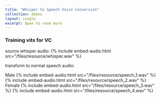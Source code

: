 ```yaml
---
title: "Whisper to Speech Voice Conversion"
collection: demos
layout: single
excerpt: Open to read more
---
```


### Training vits for VC
source whisper audio:
{% include embed-audio.html src="/files/resource/whisper.wav" %}

transform to normal speech audio:

Male
{% include embed-audio.html src="/files/resource/speech_1.wav" %}
{% include embed-audio.html src="/files/resource/speech_2.wav" %}
Female
{% include embed-audio.html src="/files/resource/speech_3.wav" %}
{% include embed-audio.html src="/files/resource/speech_4.wav" %}
